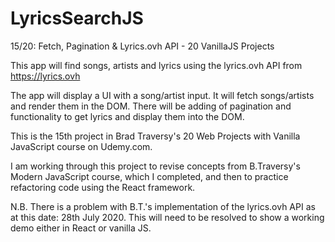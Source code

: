 # LyricsSearchJS
15/20: Fetch, Pagination &amp; Lyrics.ovh API - 20 VanillaJS Projects

This app will find songs, artists and lyrics using the lyrics.ovh API from https://lyrics.ovh

The app will display a UI with a song/artist input. It will fetch songs/artists and render them in the DOM.  There will be adding of pagination and functionality to get lyrics and display them into the DOM.

This is the 15th project in Brad Traversy's 20 Web Projects with Vanilla JavaScript course on Udemy.com.

I am working through this project to revise concepts from B.Traversy's Modern JavaScript course, which I completed, and then to practice refactoring code using the React framework.

N.B. There is a problem with B.T.'s implementation of the lyrics.ovh API as at this date: 28th July 2020. This will need to be resolved to show a working demo either in React or vanilla JS.
